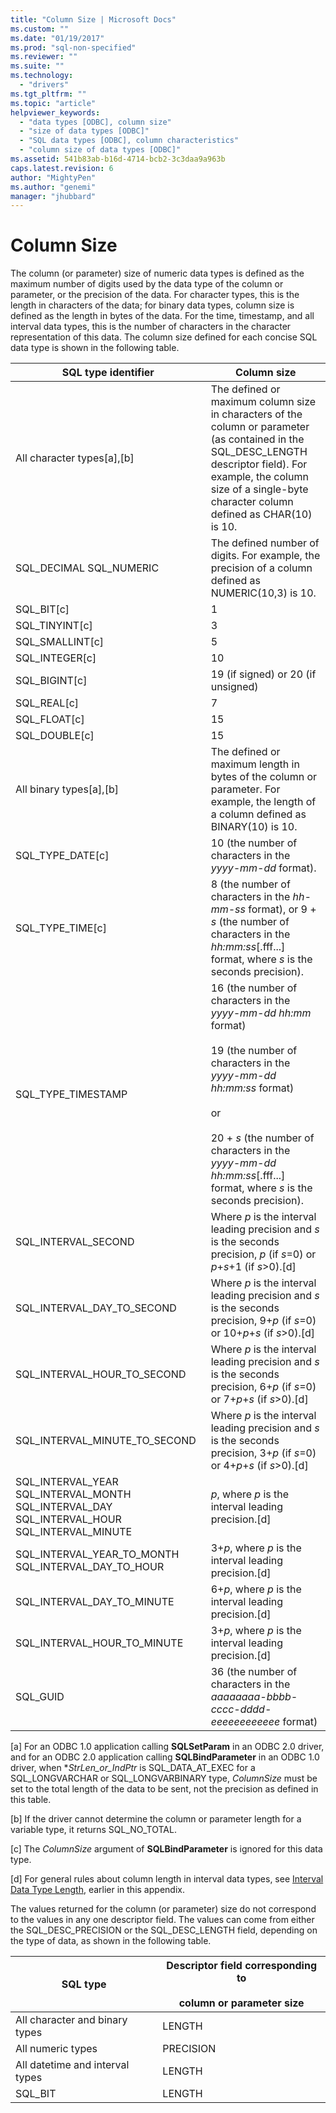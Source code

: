 ```yaml
---
title: "Column Size | Microsoft Docs"
ms.custom: ""
ms.date: "01/19/2017"
ms.prod: "sql-non-specified"
ms.reviewer: ""
ms.suite: ""
ms.technology: 
  - "drivers"
ms.tgt_pltfrm: ""
ms.topic: "article"
helpviewer_keywords: 
  - "data types [ODBC], column size"
  - "size of data types [ODBC]"
  - "SQL data types [ODBC], column characteristics"
  - "column size of data types [ODBC]"
ms.assetid: 541b83ab-b16d-4714-bcb2-3c3daa9a963b
caps.latest.revision: 6
author: "MightyPen"
ms.author: "genemi"
manager: "jhubbard"
---
```

# Column Size
The column (or parameter) size of numeric data types is defined as the maximum number of digits used by the data type of the column or parameter, or the precision of the data. For character types, this is the length in characters of the data; for binary data types, column size is defined as the length in bytes of the data. For the time, timestamp, and all interval data types, this is the number of characters in the character representation of this data. The column size defined for each concise SQL data type is shown in the following table.  
  
|SQL type identifier|Column size|  
|-------------------------|-----------------|  
|All character types[a],[b]|The defined or maximum column size in characters of the column or parameter (as contained in the SQL_DESC_LENGTH descriptor field). For example, the column size of a single-byte character column defined as CHAR(10) is 10.|  
|SQL_DECIMAL SQL_NUMERIC|The defined number of digits. For example, the precision of a column defined as NUMERIC(10,3) is 10.|  
|SQL_BIT[c]|1|  
|SQL_TINYINT[c]|3|  
|SQL_SMALLINT[c]|5|  
|SQL_INTEGER[c]|10|  
|SQL_BIGINT[c]|19 (if signed) or 20 (if unsigned)|  
|SQL_REAL[c]|7|  
|SQL_FLOAT[c]|15|  
|SQL_DOUBLE[c]|15|  
|All binary types[a],[b]|The defined or maximum length in bytes of the column or parameter. For example, the length of a column defined as BINARY(10) is 10.|  
|SQL_TYPE_DATE[c]|10 (the number of characters in the *yyyy-mm-dd* format).|  
|SQL_TYPE_TIME[c]|8 (the number of characters in the *hh-mm-ss* format), or 9 + *s* (the number of characters in the *hh:mm:ss*[.fff...] format, where *s* is the seconds precision).|  
|SQL_TYPE_TIMESTAMP|16 (the number of characters in the *yyyy-mm-dd hh:mm* format)<br /><br /> 19 (the number of characters in the *yyyy-mm-dd* *hh:mm:ss* format)<br /><br /> or<br /><br /> 20 + *s* (the number of characters in the *yyyy-mm-dd hh:mm:ss*[.fff...] format, where *s* is the seconds precision).|  
|SQL_INTERVAL_SECOND|Where *p* is the interval leading precision and *s* is the seconds precision, *p* (if *s*=0) or *p*+*s*+1 (if *s*>0).[d]|  
|SQL_INTERVAL_DAY_TO_SECOND|Where *p* is the interval leading precision and *s* is the seconds precision, 9+*p* (if *s*=0) or 10+*p*+*s* (if *s*>0).[d]|  
|SQL_INTERVAL_HOUR_TO_SECOND|Where *p* is the interval leading precision and *s* is the seconds precision, 6+*p* (if *s*=0) or 7+*p*+*s* (if *s*>0).[d]|  
|SQL_INTERVAL_MINUTE_TO_SECOND|Where *p* is the interval leading precision and *s* is the seconds precision, 3+*p* (if *s*=0) or 4+*p*+*s* (if *s*>0).[d]|  
|SQL_INTERVAL_YEAR  SQL_INTERVAL_MONTH SQL_INTERVAL_DAY SQL_INTERVAL_HOUR SQL_INTERVAL_MINUTE|*p*, where *p* is the interval leading precision.[d]|  
|SQL_INTERVAL_YEAR_TO_MONTH SQL_INTERVAL_DAY_TO_HOUR|3+*p*, where *p* is the interval leading precision.[d]|  
|SQL_INTERVAL_DAY_TO_MINUTE|6+*p*, where *p* is the interval leading precision.[d]|  
|SQL_INTERVAL_HOUR_TO_MINUTE|3+*p*, where *p* is the interval leading precision.[d]|  
|SQL_GUID|36 (the number of characters in the *aaaaaaaa-bbbb-cccc-dddd-eeeeeeeeeeee* format)|  
  
 [a]   For an ODBC 1.0 application calling **SQLSetParam** in an ODBC 2.0 driver, and for an ODBC 2.0 application calling **SQLBindParameter** in an ODBC 1.0 driver, when \**StrLen_or_IndPtr* is SQL_DATA_AT_EXEC for a SQL_LONGVARCHAR or SQL_LONGVARBINARY type, *ColumnSize* must be set to the total length of the data to be sent, not the precision as defined in this table.  
  
 [b]   If the driver cannot determine the column or parameter length for a variable type, it returns SQL_NO_TOTAL.  
  
 [c]   The *ColumnSize* argument of **SQLBindParameter** is ignored for this data type.  
  
 [d]   For general rules about column length in interval data types, see [Interval Data Type Length](../../../odbc/reference/appendixes/interval-data-type-length.md), earlier in this appendix.  
  
 The values returned for the column (or parameter) size do not correspond to the values in any one descriptor field. The values can come from either the SQL_DESC_PRECISION or the SQL_DESC_LENGTH field, depending on the type of data, as shown in the following table.  
  
|SQL type|Descriptor field corresponding to<br /><br /> column or parameter size|  
|--------------|--------------------------------------------------------------------|  
|All character and binary types|LENGTH|  
|All numeric types|PRECISION|  
|All datetime and interval types|LENGTH|  
|SQL_BIT|LENGTH|